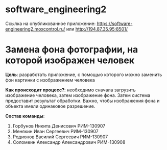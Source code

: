 # software_engineering2
Ссылка на опубликованное приложение: https://software-engineering2.moxcontrol.ru/ или http://194.87.35.95:8501/

# Замена фона фотографии, на которой изображен человек

**Цель**: разработать приложение, с помощью которого можно заменить фон картинки с изображением человека

**Как происходит процесс?**: необходимо сначала загрузить изображение человека, затем изображение фона. Затем система предоставит результат обработки. Важно, чтобы изображения фона и объекта имели одинаковое разрешение.

**Состав команды**:

1. Горбунов Никита Денисович РИМ-130907
2. Менякин Иван Сергеевич РИМ-130907
3. Родионов Василий Сергеевич РИМ-130907
4. Соломеин Александр Александрович РИМ-130908
